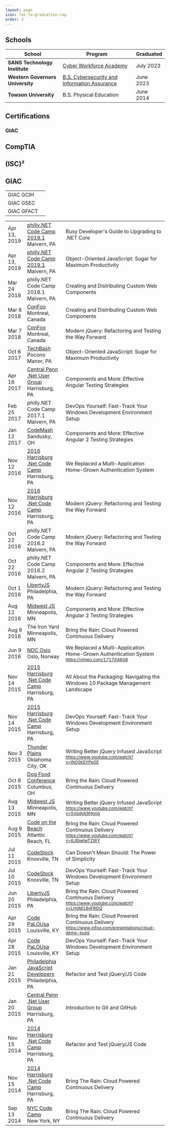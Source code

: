 ```yaml
---
layout: page
icon: fas fa-graduation-cap
order: 3
---
```


## **Schools**

| School | Program | Graduated |
| --- | --- | --- |
**SANS Technology Institute** | [Cyber Workforce Academy](https://www.sans.org/cyber-academy/cyber-workforce-academy-maryland/) | July 2023 |
**Western Governors University** | [B.S. Cybersecurity and Information Assurance](https://www.wgu.edu/online-it-degrees/cybersecurity-information-assurance-bachelors-program.html) | June 2023 |
**Towson University** | B.S. Physical Education | June 2014 |



## **Certifications**

### GIAC

<div data-iframe-width="150" data-iframe-height="270" data-share-badge-id="3644febe-24aa-4f88-8f17-cb35136e1ccd" data-share-badge-host="https://www.credly.com"></div><script type="text/javascript" async src="https://cdn.credly.com/assets/utilities/embed.js"></script>
<div data-iframe-width="150" data-iframe-height="270" data-share-badge-id="4418e9df-d94e-43a7-bd31-1718d1733b96" data-share-badge-host="https://www.credly.com"></div><script type="text/javascript" async src="https://cdn.credly.com/assets/utilities/embed.js"></script>
<div data-iframe-width="150" data-iframe-height="270" data-share-badge-id="194996c3-1499-45d7-b9b6-36d52336ac90" data-share-badge-host="https://www.credly.com"></div><script type="text/javascript" async src="https://cdn.credly.com/assets/utilities/embed.js"></script>

## CompTIA

<div data-iframe-width="150" data-iframe-height="270" data-share-badge-id="bdff913f-f7d7-4b28-9110-7967e68388fd" data-share-badge-host="https://www.credly.com"></div><script type="text/javascript" async src="https://cdn.credly.com/assets/utilities/embed.js"></script>
<div data-iframe-width="150" data-iframe-height="270" data-share-badge-id="abd7998a-fda1-4f36-8415-8d32e560e598" data-share-badge-host="https://www.credly.com"></div><script type="text/javascript" async src="https://cdn.credly.com/assets/utilities/embed.js"></script>
<div data-iframe-width="150" data-iframe-height="270" data-share-badge-id="3fa920b5-a0d1-43b3-8663-66fad074d0fe" data-share-badge-host="https://www.credly.com"></div><script type="text/javascript" async src="https://cdn.credly.com/assets/utilities/embed.js"></script>
<div data-iframe-width="150" data-iframe-height="270" data-share-badge-id="648bc435-4c40-4835-b83b-921a3294c725" data-share-badge-host="https://www.credly.com"></div><script type="text/javascript" async src="https://cdn.credly.com/assets/utilities/embed.js"></script>
<div data-iframe-width="150" data-iframe-height="270" data-share-badge-id="6d3c76aa-376c-461c-9ad8-b1c3c5a15e50" data-share-badge-host="https://www.credly.com"></div><script type="text/javascript" async src="https://cdn.credly.com/assets/utilities/embed.js"></script>
<div data-iframe-width="150" data-iframe-height="270" data-share-badge-id="86103624-e36c-4384-9ade-03a7f9894367" data-share-badge-host="https://www.credly.com"></div><script type="text/javascript" async src="https://cdn.credly.com/assets/utilities/embed.js"></script>

## (ISC)²

<div data-iframe-width="150" data-iframe-height="270" data-share-badge-id="31744853-fde6-42a2-b459-b2f861720421" data-share-badge-host="https://www.credly.com"></div><script type="text/javascript" async src="https://cdn.credly.com/assets/utilities/embed.js"></script>
<div data-iframe-width="150" data-iframe-height="270" data-share-badge-id="8de086c4-2d90-481a-8502-7c7fc428713e" data-share-badge-host="https://www.credly.com"></div><script type="text/javascript" async src="https://cdn.credly.com/assets/utilities/embed.js"></script>

## GIAC

<table class="giac certifications">
  <tr>
    <td>GIAC GCIH</td>
    <td>
       <div data-iframe-width="150" data-iframe-height="270" data-share-badge-id="3644febe-24aa-4f88-8f17-cb35136e1ccd" data-share-badge-host="https://www.credly.com"></div><script type="text/javascript" async src="https://cdn.credly.com/assets/utilities/embed.js"></script>
    </td>
  </tr>
  <tr>
    <td>GIAC GSEC</td>
    <td>
      <div data-iframe-width="150" data-iframe-height="270" data-share-badge-id="4418e9df-d94e-43a7-bd31-1718d1733b96" data-share-badge-host="https://www.credly.com"></div><script type="text/javascript" async src="https://cdn.credly.com/assets/utilities/embed.js"></script>
    </td>
  </tr>
  <tr>
    <td>GIAC GFACT</td>
    <td>
      <div data-iframe-width="150" data-iframe-height="270" data-share-badge-id="194996c3-1499-45d7-b9b6-36d52336ac90" data-share-badge-host="https://www.credly.com"></div><script type="text/javascript" async src="https://cdn.credly.com/assets/utilities/embed.js"></script>
    </td>
  </tr>
</table>

    


<table class="speaking-engagements">
  <tr>
    <td>Apr 13, 2019</td>
    <td>
      <a href="https://www.meetup.com/Philly-NET/events/257657117/">philly.NET Code Camp 2019.1</a>
      <div class="location">Malvern, PA</div>
    </td>
    <td>Busy Developer's Guide to Upgrading to .NET Core</td>
  </tr>
  <tr>
    <td>Apr 13, 2019</td>
    <td>
      <a href="https://www.meetup.com/Philly-NET/events/257657117/">philly.NET Code Camp 2019.1</a>
      <div class="location">Malvern, PA</div>
    </td>
    <td>Object-Oriented JavaScript: Sugar for Maximum Productivity</td>
  </tr>
  <tr>
    <td>Mar 24 2018</td>
    <td>
      philly.NET Code Camp 2018.1
      <div class="location">Malvern, PA</div>
    </td>
    <td>Creating and Distributing Custom Web Components</td>
  </tr>
  <tr>
    <td>Mar 8 2018</td>
    <td>
      <a href="https://confoo.ca/en/yul2018">ConFoo</a>
      <div class="location">Montreal, Canada</div>
    </td>
    <td>Creating and Distributing Custom Web Components</td>
  </tr>
  <tr>
    <td>Mar 7 2018</td>
    <td>
      <a href="https://confoo.ca/en/yul2018">ConFoo</a>
      <div class="location">Montreal, Canada</div>
    </td>
    <td>Modern jQuery: Refactoring and Testing the Way Forward</td>
  </tr>
  <tr>
    <td>Oct 6 2017</td>
    <td>
      <a href="https://www.techbash.com/">TechBash</a>
      <div class="location">Pocono Manor, PA</div>
    </td>
    <td>Object-Oriented JavaScript: Sugar for Maximum Productivity</td>
  </tr>
  <tr>
    <td>Apr 18 2017</td>
    <td>
      <a href="https://www.meetup.com/Central-Penn-Dot-Net-User-Group/events/239168346/">Central Penn .Net User Group</a>
      <div class="location">Harrisburg, PA</div>
    </td>
    <td>Components and More: Effective Angular Testing Strategies</td>
  </tr>
  <tr>
    <td>Feb 25 2017</td>
    <td>
      philly.NET Code Camp 2017.1
      <div class="location">Malvern, PA</div>
    </td>
    <td>DevOps Yourself: Fast-Track Your Windows Development Environment Setup</td>
  </tr>
  <tr>
    <td>Jan 12 2017</td>
    <td>
      <a href="https://www.codemash.org/">CodeMash</a>
      <div class="location">Sandusky, OH</div>
    </td>
    <td>Components and More: Effective Angular 2 Testing Strategies</td>
  </tr>
  <tr>
    <td>Nov 12 2016</td>
    <td>
      <a href="https://www.meetup.com/Central-Penn-Dot-Net-User-Group/events/234270652/">2016 Harrisburg .Net Code Camp</a>
      <div class="location">Harrisburg, PA</div>
    </td>
    <td>We Replaced a Multi-Application Home-Grown Authentication System</td>
  </tr>
  <tr>
    <td>Nov 12 2016</td>
    <td>
      <a href="https://www.meetup.com/Central-Penn-Dot-Net-User-Group/events/234270652/">2016 Harrisburg .Net Code Camp</a>
      <div class="location">Harrisburg, PA</div>
    </td>
    <td>Modern jQuery: Refactoring and Testing the Way Forward</td>
  </tr>
  <tr>
    <td>Oct 22 2016</td>
    <td>
      philly.NET Code Camp 2016.2
      <div class="location">Malvern, PA</div>
    </td>
    <td>Modern jQuery: Refactoring and Testing the Way Forward</td>
  </tr>
  <tr>
    <td>Oct 22 2016</td>
    <td>
      philly.NET Code Camp 2016.2
      <div class="location">Malvern, PA</div>
    </td>
    <td>Components and More: Effective Angular 2 Testing Strategies</td>
  </tr>
  <tr>
    <td>Oct 1 2016</td>
    <td>
      <a href="https://libertyjs.com/">LibertyJS</a>
      <div class="location">Philadelphia, PA</div>
    </td>
    <td>Modern jQuery: Refactoring and Testing the Way Forward</td>
  </tr>
  <tr>
    <td>Aug 12 2016</td>
    <td>
      <a href="https://midwestjs.netlify.app/">Midwest JS</a>
      <div class="location">Minneapolis, MN</div>
    </td>
    <td>Components and More: Effective Angular 2 Testing Strategies</td>
  </tr>
  <tr>
    <td>Aug 9 2016</td>
    <td>
      The Iron Yard
      <div class="location">Minneapolis, MN</div>
    </td>
    <td>Bring the Rain: Cloud Powered Continuous Delivery</td>
  </tr>
  <tr>
    <td>Jun 9 2016</td>
    <td>
      <a href="https://ndcoslo.com/">NDC Oslo</a>
      <div class="location">Oslo, Norway</div>
    </td>
    <td>We Replaced a Multi-Application Home-Grown Authentication System<br /><small><a href="https://vimeo.com/171704608">https://vimeo.com/171704608</a></small></td>
  </tr>
  <tr>
    <td>Nov 14 2015</td>
    <td>
      <a href="https://www.meetup.com/Central-Penn-Dot-Net-User-Group/events/225230290/">2015 Harrisburg .Net Code Camp</a>
      <div class="location">Harrisburg, PA</div>
    </td>
    <td>All About the Packaging: Navigating the Windows 10 Package Management Landscape</td>
  </tr>
  <tr>
    <td>Nov 14 2015</td>
    <td>
      <a href="https://www.meetup.com/Central-Penn-Dot-Net-User-Group/events/225230290/">2015 Harrisburg .Net Code Camp</a>
      <div class="location">Harrisburg, PA</div>
    </td>
    <td>DevOps Yourself: Fast-Track Your Windows Development Environment Setup</td>
  </tr>
  <tr>
    <td>Nov 3 2015</td>
    <td>
      <a href="https://thunderplainsconf.com/">Thunder Plains</a>
      <div class="location">Oklahoma City, OK</div>
    </td>
    <td>Writing Better jQuery Infused JavaScript<br /><small><a href="https://www.youtube.com/watch?v=lN00kSYPp0E">https://www.youtube.com/watch?v=lN00kSYPp0E</a></small></td>
  </tr>
  <tr>
    <td>Oct 8 2015</td>
    <td>
      <a href="https://dogfoodcon.com/">Dog Food Conference</a>
      <div class="location">Columbus, OH</div>
    </td>
    <td>Bring the Rain: Cloud Powered Continuous Delivery</td>
  </tr>
  <tr>
    <td>Aug 13 2015</td>
    <td>
      <a href="https://midwestjs.netlify.app/">Midwest JS</a>
      <div class="location">Minneapolis, MN</div>
    </td>
    <td>Writing Better jQuery Infused JavaScript<br /><small><a href="https://www.youtube.com/watch?v=5Vpdyk9Hpng">https://www.youtube.com/watch?v=5Vpdyk9Hpng</a></small></td>
  </tr>
  <tr>
    <td>Aug 9 2015</td>
    <td>
      <a href="https://www.codeonthebeach.com/">Code on the Beach</a>
      <div class="location">Atlantic Beach, FL</div>
    </td>
    <td>Bring the Rain: Cloud Powered Continuous Delivery<br /><small><a href="https://www.youtube.com/watch?v=6JtbwIwTZWY">https://www.youtube.com/watch?v=6JtbwIwTZWY</a></small></td>
  </tr>
  <tr>
    <td>Jul 11 2015</td>
    <td>
      <a href="https://www.codestock.org/">CodeStock</a>
      <div class="location">Knoxville, TN</div>
    </td>
    <td>Can Doesn't Mean Should: The Power of Simplicity</td>
  </tr>
  <tr>
    <td>Jul 10 2015</td>
    <td>
      <a href="https://www.codestock.org/">CodeStock</a>
      <div class="location">Knoxville, TN</div>
    </td>
    <td>DevOps Yourself: Fast-Track Your Windows Development Environment Setup</td>
  </tr>
  <tr>
    <td>Jun 20 2015</td>
    <td>
      <a href="https://libertyjs.com/">LibertyJS</a>
      <div class="location">Philadelphia, PA</div>
    </td>
    <td>Bring the Rain: Cloud Powered Continuous Delivery<br /><small><a href="https://www.youtube.com/watch?v=LHgM18vFRGQ">https://www.youtube.com/watch?v=LHgM18vFRGQ</a></small></td>
  </tr>
  <tr>
    <td>Apr 29 2015</td>
    <td>
      <a href="https://www.codepalousa.com/">Code PaLOUsa</a>
      <div class="location">Louisville, KY</div>
    </td>
    <td>Bring the Rain: Cloud Powered Continuous Delivery<br /><small><a href="https://www.infoq.com/presentations/cloud-demo-build">https://www.infoq.com/presentations/cloud-demo-build</a></small></td>
  </tr>
  <tr>
    <td>Apr 28 2015</td>
    <td>
      <a href="https://www.codepalousa.com/">Code PaLOUsa</a>
      <div class="location">Louisville, KY</div>
    </td>
    <td>DevOps Yourself: Fast-Track Your Windows Development Environment Setup</td>
  </tr>
  <tr>
    <td>Jan 21 2015</td>
    <td>
      <a href="https://www.meetup.com/Philadelphia-JavaScript-Developers/">Philadelphia JavaScript Developers</a>
      <div class="location">Philadelphia, PA</div>
    </td>
    <td>Refactor and Test jQuery/JS Code</td>
  </tr>
  <tr>
    <td>Jan 20 2015</td>
    <td>
      <a href="https://www.meetup.com/Central-Penn-Dot-Net-User-Group/">Central Penn .Net User Group</a>
      <div class="location">Harrisburg, PA</div>
    </td>
    <td>Introduction to Git and GitHub</td>
  </tr>
  <tr>
    <td>Nov 15 2014</td>
    <td>
      <a href="https://www.meetup.com/Central-Penn-Dot-Net-User-Group/events/212427182/">2014 Harrisburg .Net Code Camp</a>
      <div class="location">Harrisburg, PA</div>
    </td>
    <td>Refactor and Test jQuery/JS Code</td>
  </tr>
  <tr>
    <td>Nov 15 2014</td>
    <td>
      <a href="https://www.meetup.com/Central-Penn-Dot-Net-User-Group/events/212427182/">2014 Harrisburg .Net Code Camp</a>
      <div class="location">Harrisburg, PA</div>
    </td>
    <td>Bring The Rain: Cloud Powered Continuous Delivery</td>
  </tr>
  <tr>
    <td>Sep 13 2014</td>
    <td>
      <a href="https://codecampnyc.org/">NYC Code Camp</a>
      <div class="location">New York, NY</div>
    </td>
    <td>Bring The Rain: Cloud Powered Continuous Delivery</td>
  </tr>
</table>
